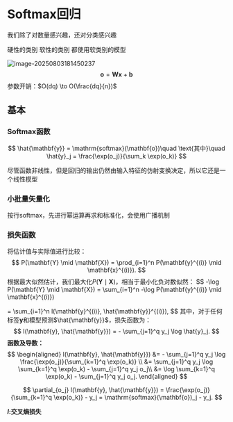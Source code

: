 # Softmax回归

我们除了对数量感兴趣，还对分类感兴趣

硬性的类别 软性的类别 都使用软类别的模型

![image-20250803181450237](C:\Users\chy20\AppData\Roaming\Typora\typora-user-images\image-20250803181450237.png)
$$
\mathbf{o} = \mathbf{W} \mathbf{x} + \mathbf{b}
$$
参数开销：$O(dq) \to O(\frac{dq}{n})$

## 基本

### Softmax函数

$$
\hat{\mathbf{y}} = \mathrm{softmax}(\mathbf{o})\quad \text{其中}\quad \hat{y}_j = \frac{\exp(o_j)}{\sum_k \exp(o_k)}
$$

尽管函数非线性，但是回归的输出仍然由输入特征的仿射变换决定，所以它还是一个线性模型

### 小批量矢量化

按行softmax，先进行幂运算再求和标准化，会使用广播机制

### 损失函数

将估计值与实际值进行比较：
$$
P(\mathbf{Y} \mid \mathbf{X}) = \prod_{i=1}^n P(\mathbf{y}^{(i)} \mid \mathbf{x}^{(i)}).
$$
根据最大似然估计，我们最大化$P(\mathbf{Y} \mid \mathbf{X})$，相当于最小化负对数似然：
$$
-\log P(\mathbf{Y} \mid \mathbf{X}) = \sum_{i=1}^n -\log P(\mathbf{y}^{(i)} \mid \mathbf{x}^{(i)})

= \sum_{i=1}^n l(\mathbf{y}^{(i)}, \hat{\mathbf{y}}^{(i)}),
$$
其中，对于任何标签$\mathbf{y}$和模型预测$\hat{\mathbf{y}}$，损失函数为：
$$
l(\mathbf{y}, \hat{\mathbf{y}}) = - \sum_{j=1}^q y_j \log \hat{y}_j.
$$
**函数及导数：**
$$
\begin{aligned}
l(\mathbf{y}, \hat{\mathbf{y}}) &=  - \sum_{j=1}^q y_j \log \frac{\exp(o_j)}{\sum_{k=1}^q \exp(o_k)} \\
&= \sum_{j=1}^q y_j \log \sum_{k=1}^q \exp(o_k) - \sum_{j=1}^q y_j o_j\\
&= \log \sum_{k=1}^q \exp(o_k) - \sum_{j=1}^q y_j o_j.
\end{aligned}
$$

$$
\partial_{o_j} l(\mathbf{y}, \hat{\mathbf{y}}) = \frac{\exp(o_j)}{\sum_{k=1}^q \exp(o_k)} - y_j = \mathrm{softmax}(\mathbf{o})_j - y_j.
$$

**$l$:交叉熵损失**